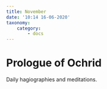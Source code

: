 ```yaml
---
title: November
date: '10:14 16-06-2020'
taxonomy:
    category:
        - docs
---
```


# Prologue of Ochrid

Daily hagiographies and meditations.